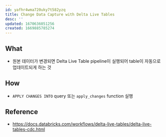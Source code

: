 ```yaml
---
id: yafhr4wma720uky7t582yzq
title: Change Data Capture with Delta Live Tables
desc: ''
updated: 1670636051256
created: 1669885785274
---
```


## What
- 원본 데이터가 변경되면 Delta Live Table pipeline이 실행되어 table이 자동으로 업데이트되게 하는 것

## How
- `APPLY CHANGES INTO` query 또는 `apply_changes` function 실행

## Reference
- https://docs.databricks.com/workflows/delta-live-tables/delta-live-tables-cdc.html